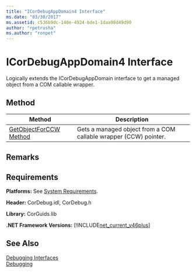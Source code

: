 ```yaml
---
title: "ICorDebugAppDomain4 Interface"
ms.date: "03/30/2017"
ms.assetid: c536b9dc-148e-4924-bde1-1daa98d49d90
author: "rpetrusha"
ms.author: "ronpet"
---
```

# ICorDebugAppDomain4 Interface
Logically extends the ICorDebugAppDomain interface to get a managed object from a COM callable wrapper.  
  
## Method  
  
|Method|Description|  
|------------|-----------------|  
|[GetObjectForCCW Method](../../../../docs/framework/unmanaged-api/debugging/icordebugappdomain4-getobjectforccw-method.md)|Gets a managed object from a COM callable wrapper (CCW) pointer.|  
  
## Remarks  
  
## Requirements  
 **Platforms:** See [System Requirements](../../../../docs/framework/get-started/system-requirements.md).  
  
 **Header:** CorDebug.idl, CorDebug.h  
  
 **Library:** CorGuids.lib  
  
 **.NET Framework Versions:** [!INCLUDE[net_current_v46plus](../../../../includes/net-current-v46plus-md.md)]  
  
## See Also  
 [Debugging Interfaces](../../../../docs/framework/unmanaged-api/debugging/debugging-interfaces.md)  
 [Debugging](../../../../docs/framework/unmanaged-api/debugging/index.md)

